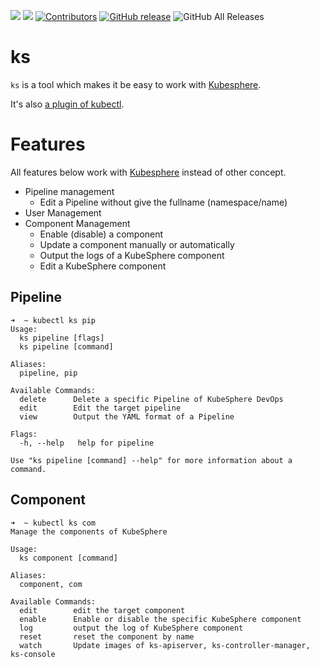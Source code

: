 [![](https://goreportcard.com/badge/linuxsuren/ks)](https://goreportcard.com/report/linuxsuren/ks)
[![](http://img.shields.io/badge/godoc-reference-5272B4.svg?style=flat-square)](https://godoc.org/github.com/linuxsuren/ks)
[![Contributors](https://img.shields.io/github/contributors/linuxsuren/ks.svg)](https://github.com/linuxsuren/ks/graphs/contributors)
[![GitHub release](https://img.shields.io/github/release/linuxsuren/ks.svg?label=release)](https://github.com/linuxsuren/ks/releases/latest)
![GitHub All Releases](https://img.shields.io/github/downloads/linuxsuren/ks/total)

# ks

`ks` is a tool which makes it be easy to work with [Kubesphere](https://github.com/kubsphere/kubesphere).

It's also [a plugin of kubectl](https://github.com/kubernetes-sigs/krew).

# Features

All features below work with [Kubesphere](https://github.com/kubsphere/kubesphere) instead of other concept.

* Pipeline management
  * Edit a Pipeline without give the fullname (namespace/name)
* User Management
* Component Management
  * Enable (disable) a component
  * Update a component manually or automatically
  * Output the logs of a KubeSphere component
  * Edit a KubeSphere component

## Pipeline

```
➜  ~ kubectl ks pip
Usage:
  ks pipeline [flags]
  ks pipeline [command]

Aliases:
  pipeline, pip

Available Commands:
  delete      Delete a specific Pipeline of KubeSphere DevOps
  edit        Edit the target pipeline
  view        Output the YAML format of a Pipeline

Flags:
  -h, --help   help for pipeline

Use "ks pipeline [command] --help" for more information about a command.
```

## Component

```
➜  ~ kubectl ks com
Manage the components of KubeSphere

Usage:
  ks component [command]

Aliases:
  component, com

Available Commands:
  edit        edit the target component
  enable      Enable or disable the specific KubeSphere component
  log         output the log of KubeSphere component
  reset       reset the component by name
  watch       Update images of ks-apiserver, ks-controller-manager, ks-console
```